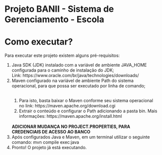 # Projeto BANII - Sistema de Gerenciamento - Escola
# Como executar?
Para executar este projeto existem alguns pré-requisitos:
<ol>
  <li>Java SDK (JDK) instalado com a variável de ambiente JAVA_HOME configurada para o caminho de instalação do JDK;
      <br>Link: https://www.oracle.com/br/java/technologies/downloads/
  </li>
  <li>Maven configurado na variável de ambiente Path do sistema operacional, para que possa ser executado por linha de comando;</li>
  <br>
  <ol>
      <li>Para isto, basta baixar o Maven conforme seu sistema operacional no link: https://maven.apache.org/download.cgi</li>
      <li>Extrair o conteúdo e configurar o Path adicionando a pasta bin. Mais informações: https://maven.apache.org/install.html</li>
  </ol>
  <br>
  <b>ADICIONAR MUDANÇA NO PROJECT.PROPERTIES, PARA CREDENCIAIS DE ACESSO AO BANCO</b>
  <br>
  <li>Após configurados Java e Maven, em um terminal utilizar o seguinte comando: mvn compile exec:java</li>
  <li>Pronto! O projeto já está executando.</li>
</ol>
